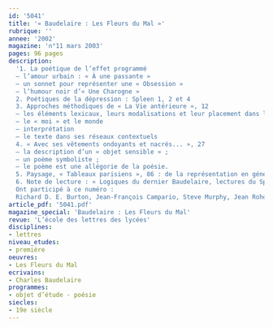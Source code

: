 ```yaml
---
id: '5041'
title: '« Baudelaire : Les Fleurs du Mal »'
rubrique: ''
annee: '2002'
magazine: 'n°11 mars 2003'
pages: 96 pages
description: 
  '1. La poétique de l’effet programmé 
  – l’amour urbain : « À une passante »
  – un sonnet pour représenter une « Obsession »
  – l’humour noir d’« Une Charogne »
  2. Poétiques de la dépression : Spleen 1, 2 et 4
  3. Approches méthodiques de « La Vie antérieure », 12 
  – les éléments lexicaux, leurs modalisations et leur placement dans la composition verbale 
  – le « moi » et le monde
  – interprétation 
  – le texte dans ses réseaux contextuels
  4. « Avec ses vêtements ondoyants et nacrés... », 27 
  – la description d’un « objet sensible » ;
  – un poème symboliste ;
  – le poème est une allégorie de la poésie.
  5. Paysage, « Tableaux parisiens », 86 : de la représentation en général
  6. Note de lecture : « Logiques du dernier Baudelaire, lectures du Spleen de Paris », de Steve Murphy
  Ont participé à ce numéro :
  Richard D. E. Burton, Jean-François Campario, Steve Murphy, Jean Rohou, Catherine Thiollet'
article_pdf: '5041.pdf'
magazine_special: 'Baudelaire : Les Fleurs du Mal'
revue: 'L’école des lettres des lycées'
disciplines:
- lettres
niveau_etudes:
- première
oeuvres:
- Les Fleurs du Mal
ecrivains:
- Charles Baudelaire
programmes:
- objet d’étude - poésie
siecles:
- 19e siècle
---
```

